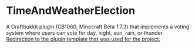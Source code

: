 <h1>TimeAndWeatherElection</h1>
A Craftbukkit plugin (CB1060, Minecraft Beta 1.7.3) that implements a voting system where users can vote for day, night, sun, rain, or thunder.
<a href="https://github.com/AleksandarHaralanov/gradle-plugin-template">Redirection to the plugin template that was used for the project.</a>